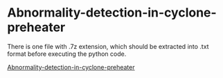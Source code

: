# Abnormality-detection-in-cyclone-preheater

There is one file with .7z extension, which should be extracted into .txt format before executing the python code.

[Abnormality-detection-in-cyclone-preheater](https://github.com/shravya-k45/Abnormality-detection-in-cyclone-preheater)
